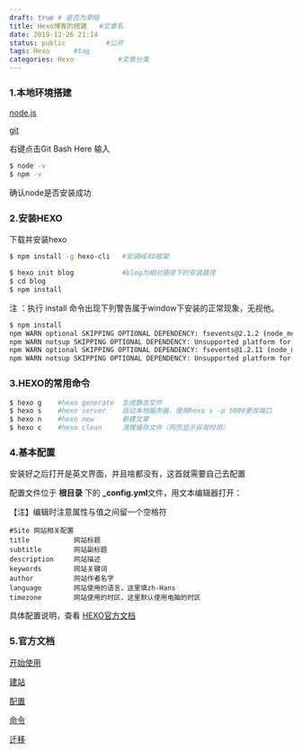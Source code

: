 ```yaml
---
draft: true # 是否为草稿
title: Hexo博客的搭建   #文章名
date: 2019‎-12‎-‎26‎ ‏‎21:14
status: public          #公开
tags: Hexo      #tag
categories: Hexo           #文章分类
---
```


### 1.本地环境搭建

[node.js ](http://nodejs.cn/)

[git](https://git-scm.com/)

右键点击Git Bash Here 输入

```bash
$ node -v
$ npm -v
```

确认node是否安装成功



### 2.安装HEXO

下载并安装hexo

```bash
$ npm install -g hexo-cli	#安装HEXO框架
```



```bash
$ hexo init blog  			#blog为相对路径下的安装路径
$ cd blog
$ npm install
```

注 ：执行 install 命令出现下列警告属于window下安装的正常现象，无视他。

```bash
$ npm install
npm WARN optional SKIPPING OPTIONAL DEPENDENCY: fsevents@2.1.2 (node_modules\fsevents):
npm WARN notsup SKIPPING OPTIONAL DEPENDENCY: Unsupported platform for fsevents@2.1.2: wanted {"os":"darwin","arch":"any"} (current: {"os":"win32","arch":"x64"})
npm WARN optional SKIPPING OPTIONAL DEPENDENCY: fsevents@1.2.11 (node_modules\nunjucks\node_modules\fsevents):
npm WARN notsup SKIPPING OPTIONAL DEPENDENCY: Unsupported platform for fsevents@1.2.11: wanted {"os":"darwin","arch":"any"} (current: {"os":"win32","arch":"x64"})

```



### 3.HEXO的常用命令

```bash
$ hexo g 	#hexo generate 	生成静态文件
$ hexo s	#hexo server   	启动本地服务器，使用hexo s -p 5000更改端口
$ hexo n	#hexo new      	新建文章
$ hexo c	#hexo clean		清理缓存文件（网页显示异常时用）
```

### 4.基本配置

安装好之后打开是英文界面，并且啥都没有，这首就需要自己去配置

配置文件位于 **根目录** 下的 **_config.yml**文件，用文本编辑器打开：

【注】编辑时注意属性与值之间留一个空格符

```ba
#Site 网站相关配置
title           网站标题
subtitle        网站副标题
description     网站描述
keywords        网站关键词
author          网站作者名字
language        网站使用的语言，这里填zh-Hans
timezone        网站使用的时区，这里默认使用电脑的时区
```

具体配置说明，查看 [HEXO官方文档](https://hexo.io/zh-cn/docs/configuration.html)



### 5.官方文档

[开始使用](https://hexo.io/zh-cn/docs/)

[建站](https://hexo.io/zh-cn/docs/setup)

[配置](https://hexo.io/zh-cn/docs/configuration)

[命令](https://hexo.io/zh-cn/docs/commands)

[迁移](https://hexo.io/zh-cn/docs/migration)
